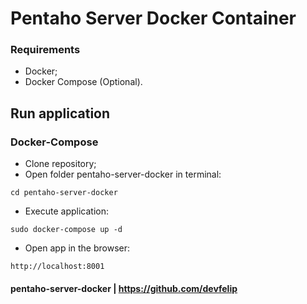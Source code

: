 # Pentaho Server Docker Container

### Requirements
- Docker;
- Docker Compose (Optional).

## Run application
### Docker-Compose
- Clone repository;
- Open folder pentaho-server-docker in terminal:
```
cd pentaho-server-docker
```
- Execute application:
```
sudo docker-compose up -d
```
- Open app in the browser:
```
http://localhost:8001
```
#### pentaho-server-docker | https://github.com/devfelip
